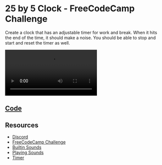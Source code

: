 # 25 by 5 Clock - FreeCodeCamp Challenge

Create a clock that has an adjustable timer for work and break.  When it hits the end of the time, it should make a noise.  You should be able to stop and start and reset the timer as well.

<video controls>
    <source src="https://storage.googleapis.com/noah-education-videos/swiftui/5-free-codecamp-25-5-clock.mp4"
            type="video/mp4">
</video>


## [Code](https://github.com/phptuts/ios-mini-projects/tree/main/TimerChallengeApp/TimerChallengeApp)

## Resources

- [Discord](https://discord.gg/Jwv7xaPRMS)
- [FreeCodeCamp Challenge](https://www.freecodecamp.org/learn/front-end-development-libraries/front-end-development-libraries-projects/build-a-25--5-clock)
- [Builtin Sounds](https://iphonedevwiki.net/index.php/AudioServices)
- [Playing Sounds](https://stackoverflow.com/questions/61310578/play-reminder-sound-swiftui/61313673#61313673)
- [Timer](https://www.hackingwithswift.com/articles/117/the-ultimate-guide-to-timer)
